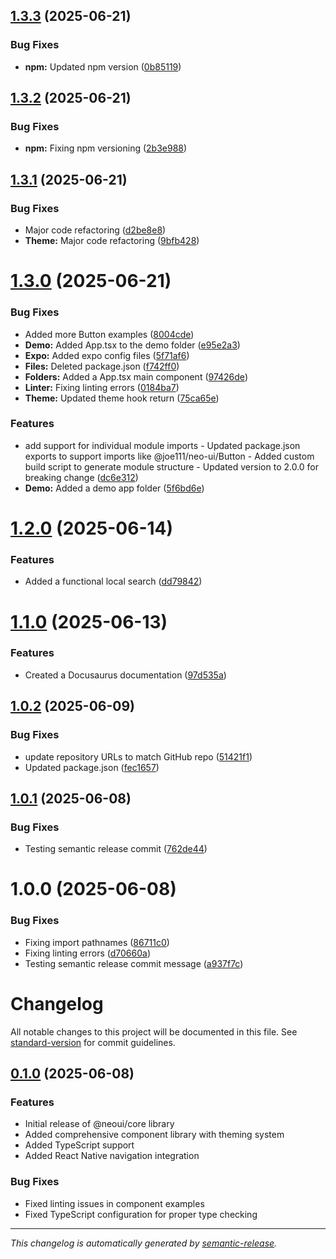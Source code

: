 ## [1.3.3](https://github.com/Joe-Moussally/react-native-neo-ui/compare/v1.3.2...v1.3.3) (2025-06-21)


### Bug Fixes

* **npm:** Updated npm version ([0b85119](https://github.com/Joe-Moussally/react-native-neo-ui/commit/0b85119d0fca02f39e29954d5e434e55bb386252))

## [1.3.2](https://github.com/Joe-Moussally/react-native-neo-ui/compare/v1.3.1...v1.3.2) (2025-06-21)


### Bug Fixes

* **npm:** Fixing npm versioning ([2b3e988](https://github.com/Joe-Moussally/react-native-neo-ui/commit/2b3e9888259884ac9916855f47872a6bf367b55b))

## [1.3.1](https://github.com/Joe-Moussally/react-native-neo-ui/compare/v1.3.0...v1.3.1) (2025-06-21)


### Bug Fixes

* Major code refactoring ([d2be8e8](https://github.com/Joe-Moussally/react-native-neo-ui/commit/d2be8e805a52e19ae7e19203d34d25c89eed031e))
* **Theme:** Major code refactoring ([9bfb428](https://github.com/Joe-Moussally/react-native-neo-ui/commit/9bfb42878d59577c7f4eff7d1b4752be8ac51a7e))

# [1.3.0](https://github.com/Joe-Moussally/react-native-neo-ui/compare/v1.2.0...v1.3.0) (2025-06-21)


### Bug Fixes

* Added more Button examples ([8004cde](https://github.com/Joe-Moussally/react-native-neo-ui/commit/8004cde83e5a205b50ca0e6ff9e8d4f95cda1280))
* **Demo:** Added App.tsx to the demo folder ([e95e2a3](https://github.com/Joe-Moussally/react-native-neo-ui/commit/e95e2a33d24cb7015c0134388124b28f3f648c52))
* **Expo:** Added expo config files ([5f71af6](https://github.com/Joe-Moussally/react-native-neo-ui/commit/5f71af66f6bc719881806613e2294c860ac00011))
* **Files:** Deleted package.json ([f742ff0](https://github.com/Joe-Moussally/react-native-neo-ui/commit/f742ff08117f64a0c7a3e75694596572454a9123))
* **Folders:** Added a App.tsx main component ([97426de](https://github.com/Joe-Moussally/react-native-neo-ui/commit/97426def0f604ebe4529514017d8077e2ad634ac))
* **Linter:** Fixing linting errors ([0184ba7](https://github.com/Joe-Moussally/react-native-neo-ui/commit/0184ba76529dd7470323fa29f9b52259ceb7ae86))
* **Theme:** Updated theme hook return ([75ca65e](https://github.com/Joe-Moussally/react-native-neo-ui/commit/75ca65ea79df63ae474b3c42c8edb939b9efde50))


### Features

* add support for individual module imports - Updated package.json exports to support imports like @joe111/neo-ui/Button - Added custom build script to generate module structure - Updated version to 2.0.0 for breaking change ([dc6e312](https://github.com/Joe-Moussally/react-native-neo-ui/commit/dc6e312f26fca3de2fea44bdd26a25b45a695db4))
* **Demo:** Added a demo app folder ([5f6bd6e](https://github.com/Joe-Moussally/react-native-neo-ui/commit/5f6bd6e2a881965204550dcf32b19d52faf9389d))

# [1.2.0](https://github.com/Joe-Moussally/react-native-neo-ui/compare/v1.1.0...v1.2.0) (2025-06-14)


### Features

* Added a functional local search ([dd79842](https://github.com/Joe-Moussally/react-native-neo-ui/commit/dd7984283d32e71c8258f7696287c43d146beb61))

# [1.1.0](https://github.com/Joe-Moussally/react-native-neo-ui/compare/v1.0.2...v1.1.0) (2025-06-13)


### Features

* Created a Docusaurus documentation ([97d535a](https://github.com/Joe-Moussally/react-native-neo-ui/commit/97d535a50e3d944bf659170691bcd2c14462d554))

## [1.0.2](https://github.com/Joe-Moussally/neo-ui/compare/v1.0.1...v1.0.2) (2025-06-09)


### Bug Fixes

* update repository URLs to match GitHub repo ([51421f1](https://github.com/Joe-Moussally/neo-ui/commit/51421f196aa9d8a4f915059c7629d91c7e2ab770))
* Updated package.json ([fec1657](https://github.com/Joe-Moussally/neo-ui/commit/fec1657e0e00760d7c0bf76c2f068df36e31090b))

## [1.0.1](https://github.com/Joe-Moussally/neo-ui/compare/v1.0.0...v1.0.1) (2025-06-08)


### Bug Fixes

* Testing semantic release commit ([762de44](https://github.com/Joe-Moussally/neo-ui/commit/762de44fd2b11b87854149ee542e92aaf883defa))

# 1.0.0 (2025-06-08)


### Bug Fixes

* Fixing import pathnames ([86711c0](https://github.com/Joe-Moussally/neo-ui/commit/86711c0f391cf899b61650610ed0332b6481626a))
* Fixing linting errors ([d70660a](https://github.com/Joe-Moussally/neo-ui/commit/d70660aac9aa6b8cefc10b0dc643c3094295f7e2))
* Testing semantic release commit message ([a937f7c](https://github.com/Joe-Moussally/neo-ui/commit/a937f7c048676af3385954318b8fd7731348f48f))

# Changelog

All notable changes to this project will be documented in this file. See [standard-version](https://github.com/conventional-changelog/standard-version) for commit guidelines.

## [0.1.0](https://github.com/Joe-Moussally/neo-ui/compare/v0.0.1...v0.1.0) (2025-06-08)

### Features

- Initial release of @neoui/core library
- Added comprehensive component library with theming system
- Added TypeScript support
- Added React Native navigation integration

### Bug Fixes

- Fixed linting issues in component examples
- Fixed TypeScript configuration for proper type checking

---

_This changelog is automatically generated by [semantic-release](https://github.com/semantic-release/semantic-release)._
